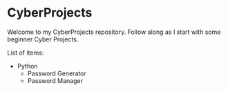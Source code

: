 # CyberProjects
Welcome to my CyberProjects repository.
Follow along as I start with some beginner Cyber Projects.

List of items:
- Python
  - Password Generator
  - Password Manager
